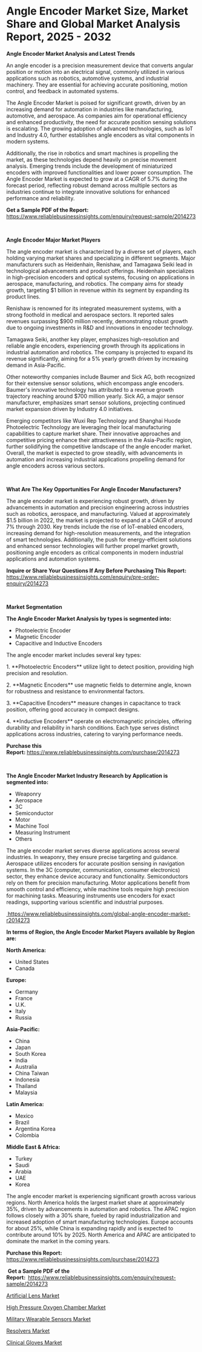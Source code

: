 <p><h1>Angle Encoder Market Size, Market Share and Global Market Analysis Report, 2025 - 2032</h1></p><p><strong>Angle Encoder Market Analysis and Latest Trends</strong></p>
<p><p>An angle encoder is a precision measurement device that converts angular position or motion into an electrical signal, commonly utilized in various applications such as robotics, automotive systems, and industrial machinery. They are essential for achieving accurate positioning, motion control, and feedback in automated systems.</p><p>The Angle Encoder Market is poised for significant growth, driven by an increasing demand for automation in industries like manufacturing, automotive, and aerospace. As companies aim for operational efficiency and enhanced productivity, the need for accurate position sensing solutions is escalating. The growing adoption of advanced technologies, such as IoT and Industry 4.0, further establishes angle encoders as vital components in modern systems.</p><p>Additionally, the rise in robotics and smart machines is propelling the market, as these technologies depend heavily on precise movement analysis. Emerging trends include the development of miniaturized encoders with improved functionalities and lower power consumption. The Angle Encoder Market is expected to grow at a CAGR of 5.7% during the forecast period, reflecting robust demand across multiple sectors as industries continue to integrate innovative solutions for enhanced performance and reliability.</p></p>
<p><strong>Get a Sample PDF of the Report:&nbsp;</strong> <a href="https://www.reliablebusinessinsights.com/enquiry/request-sample/2014273?utm_campaign=2310&utm_medium=2&utm_source=Github&utm_content=ia&utm_term=06042025&utm_id=angle-encoder">https://www.reliablebusinessinsights.com/enquiry/request-sample/2014273</a></p>
<p>&nbsp;</p>
<p><strong>Angle Encoder Major Market Players</strong></p>
<p><p>The angle encoder market is characterized by a diverse set of players, each holding varying market shares and specializing in different segments. Major manufacturers such as Heidenhain, Renishaw, and Tamagawa Seiki lead in technological advancements and product offerings. Heidenhain specializes in high-precision encoders and optical systems, focusing on applications in aerospace, manufacturing, and robotics. The company aims for steady growth, targeting $1 billion in revenue within its segment by expanding its product lines.</p><p>Renishaw is renowned for its integrated measurement systems, with a strong foothold in medical and aerospace sectors. It reported sales revenues surpassing $900 million recently, demonstrating robust growth due to ongoing investments in R&D and innovations in encoder technology.</p><p>Tamagawa Seiki, another key player, emphasizes high-resolution and reliable angle encoders, experiencing growth through its applications in industrial automation and robotics. The company is projected to expand its revenue significantly, aiming for a 5% yearly growth driven by increasing demand in Asia-Pacific.</p><p>Other noteworthy companies include Baumer and Sick AG, both recognized for their extensive sensor solutions, which encompass angle encoders. Baumer's innovative technology has attributed to a revenue growth trajectory reaching around $700 million yearly. Sick AG, a major sensor manufacturer, emphasizes smart sensor solutions, projecting continued market expansion driven by Industry 4.0 initiatives.</p><p>Emerging competitors like Wuxi Rep Technology and Shanghai Huode Photoelectric Technology are leveraging their local manufacturing capabilities to capture market share. Their innovative approaches and competitive pricing enhance their attractiveness in the Asia-Pacific region, further solidifying the competitive landscape of the angle encoder market. Overall, the market is expected to grow steadily, with advancements in automation and increasing industrial applications propelling demand for angle encoders across various sectors.</p></p>
<p>&nbsp;</p>
<p><strong>What Are The Key Opportunities For Angle Encoder Manufacturers?</strong></p>
<p><p>The angle encoder market is experiencing robust growth, driven by advancements in automation and precision engineering across industries such as robotics, aerospace, and manufacturing. Valued at approximately $1.5 billion in 2022, the market is projected to expand at a CAGR of around 7% through 2030. Key trends include the rise of IoT-enabled encoders, increasing demand for high-resolution measurements, and the integration of smart technologies. Additionally, the push for energy-efficient solutions and enhanced sensor technologies will further propel market growth, positioning angle encoders as critical components in modern industrial applications and automation systems.</p></p>
<p><strong>Inquire or Share Your Questions If Any Before Purchasing This Report:</strong> <a href="https://www.reliablebusinessinsights.com/enquiry/pre-order-enquiry/2014273?utm_campaign=2310&utm_medium=2&utm_source=Github&utm_content=ia&utm_term=06042025&utm_id=angle-encoder">https://www.reliablebusinessinsights.com/enquiry/pre-order-enquiry/2014273</a></p>
<p>&nbsp;</p>
<p><strong>Market Segmentation</strong></p>
<p><strong>The Angle Encoder Market Analysis by types is segmented into:</strong></p>
<p><ul><li>Photoelectric Encoder</li><li>Magnetic Encoder</li><li>Capacitive and Inductive Encoders</li></ul></p>
<p><p>The angle encoder market includes several key types: </p><p>1. **Photoelectric Encoders** utilize light to detect position, providing high precision and resolution.</p><p>2. **Magnetic Encoders** use magnetic fields to determine angle, known for robustness and resistance to environmental factors.</p><p>3. **Capacitive Encoders** measure changes in capacitance to track position, offering good accuracy in compact designs.</p><p>4. **Inductive Encoders** operate on electromagnetic principles, offering durability and reliability in harsh conditions. Each type serves distinct applications across industries, catering to varying performance needs.</p></p>
<p><strong>Purchase this Report:&nbsp;</strong><a href="https://www.reliablebusinessinsights.com/purchase/2014273?utm_campaign=2310&utm_medium=2&utm_source=Github&utm_content=ia&utm_term=06042025&utm_id=angle-encoder">https://www.reliablebusinessinsights.com/purchase/2014273</a></p>
<p>&nbsp;</p>
<p><strong>The Angle Encoder Market Industry Research by Application is segmented into:</strong></p>
<p><ul><li>Weaponry</li><li>Aerospace</li><li>3C</li><li>Semiconductor</li><li>Motor</li><li>Machine Tool</li><li>Measuring Instrument</li><li>Others</li></ul></p>
<p><p>The angle encoder market serves diverse applications across several industries. In weaponry, they ensure precise targeting and guidance. Aerospace utilizes encoders for accurate position sensing in navigation systems. In the 3C (computer, communication, consumer electronics) sector, they enhance device accuracy and functionality. Semiconductors rely on them for precision manufacturing. Motor applications benefit from smooth control and efficiency, while machine tools require high precision for machining tasks. Measuring instruments use encoders for exact readings, supporting various scientific and industrial purposes.</p></p>
<p><a href="https://www.reliablebusinessinsights.com/global-angle-encoder-market-r2014273?utm_campaign=2310&utm_medium=2&utm_source=Github&utm_content=ia&utm_term=06042025&utm_id=angle-encoder">&nbsp;https://www.reliablebusinessinsights.com/global-angle-encoder-market-r2014273</a></p>
<p><strong>In terms of Region, the Angle Encoder Market Players available by Region are:</strong></p>
<p>
    <p> <strong> North America: </strong>
        <ul>
            <li>United States</li>
            <li>Canada</li>
        </ul>
        </p> 
    <p> <strong> Europe: </strong>
        <ul>
            <li>Germany</li>
            <li>France</li>
            <li>U.K.</li>
            <li>Italy</li>
            <li>Russia</li>
        </ul>
        </p> 
    <p> <strong> Asia-Pacific: </strong>
        <ul>
            <li>China</li>
            <li>Japan</li>
            <li>South Korea</li>
            <li>India</li>
            <li>Australia</li>
            <li>China Taiwan</li>
            <li>Indonesia</li>
            <li>Thailand</li>
            <li>Malaysia</li>
        </ul>
        </p> 
    <p> <strong> Latin America: </strong>
        <ul>
            <li>Mexico</li>
            <li>Brazil</li>
            <li>Argentina Korea</li>
            <li>Colombia</li>
        </ul>
        </p> 
    <p> <strong> Middle East & Africa: </strong>
        <ul>
            <li>Turkey</li>
            <li>Saudi</li>
            <li>Arabia</li>
            <li>UAE</li>
            <li>Korea</li>
        </ul>
    </p>
    </p>
<p><p>The angle encoder market is experiencing significant growth across various regions. North America holds the largest market share at approximately 35%, driven by advancements in automation and robotics. The APAC region follows closely with a 30% share, fueled by rapid industrialization and increased adoption of smart manufacturing technologies. Europe accounts for about 25%, while China is expanding rapidly and is expected to contribute around 10% by 2025. North America and APAC are anticipated to dominate the market in the coming years.</p></p>
<p><strong>Purchase this Report: </strong><a href="https://www.reliablebusinessinsights.com/purchase/2014273?utm_campaign=2310&utm_medium=2&utm_source=Github&utm_content=ia&utm_term=06042025&utm_id=angle-encoder">https://www.reliablebusinessinsights.com/purchase/2014273</a></p>
<p>&nbsp;<strong>Get a Sample PDF of the Report:&nbsp;&nbsp;</strong><a href="https://www.reliablebusinessinsights.com/enquiry/request-sample/2014273?utm_campaign=2310&utm_medium=2&utm_source=Github&utm_content=ia&utm_term=06042025&utm_id=angle-encoder">https://www.reliablebusinessinsights.com/enquiry/request-sample/2014273</a></p>
<p><strong></strong></p>
<p><p><a href="https://www.linkedin.com/pulse/artificial-lens-market-report-in-depth-trends-insights-n3isf?utm_campaign=2310&utm_medium=2&utm_source=Github&utm_content=ia&utm_term=06042025&utm_id=angle-encoder">Artificial Lens Market</a></p><p><a href="https://www.linkedin.com/pulse/high-pressure-oxygen-chamber-market-size-forecast-2025-2032-anticipated-50sof?utm_campaign=2310&utm_medium=2&utm_source=Github&utm_content=ia&utm_term=06042025&utm_id=angle-encoder">High Pressure Oxygen Chamber Market</a></p><p><a href="https://github.com/calizlewin2f/Market-Research-Report-List-1/blob/main/military-wearable-sensors-market.md?utm_campaign=2310&utm_medium=2&utm_source=Github&utm_content=ia&utm_term=06042025&utm_id=angle-encoder">Military Wearable Sensors Market</a></p><p><a href="https://github.com/janustabarf2/Market-Research-Report-List-1/blob/main/resolvers-market.md?utm_campaign=2310&utm_medium=2&utm_source=Github&utm_content=ia&utm_term=06042025&utm_id=angle-encoder">Resolvers Market</a></p><p><a href="https://www.linkedin.com/pulse/clinical-gloves-market-analysis-industry-share-trends-xoijf?utm_campaign=2310&utm_medium=2&utm_source=Github&utm_content=ia&utm_term=06042025&utm_id=angle-encoder">Clinical Gloves Market</a></p></p>
